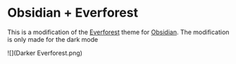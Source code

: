 # Obsidian + Everforest

This is a modification of the [Everforest](https://github.com/sainnhe/everforest-vscode) theme for
[Obsidian](https://obsidian.md). The modification is only made for the dark mode



![](Darker Everforest.png)

